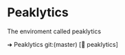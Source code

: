 # Peaklytics
The enviroment called peaklytics

➜  Peaklytics git:(master)                                      [🐍 peaklytics]
